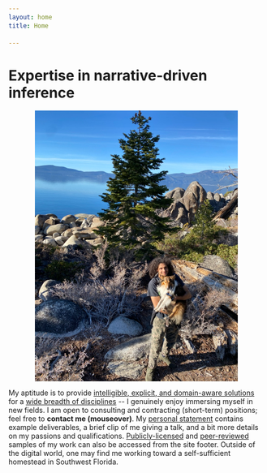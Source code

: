 ```yaml
---
layout: home
title: Home

---
```


# Expertise in narrative-driven inference

<p align="center">
  <img align="center" src="/images/its_me.jpg" alt="Nathan Dyjack" width="400"/>
</p>

My aptitude is to provide [intelligible, explicit, and domain-aware solutions](/skills.markdown) for a [wide breadth of disciplines](/experience.markdown) -- I genuinely enjoy immersing myself in new fields.
I am open to consulting  and contracting (short-term) positions; feel free to **<span title="ntdyjack 'at' gmail 'dot' com">contact me (mouseover)</span>**.
My [personal statement](/statement.markdown) contains example deliverables, a brief clip of me giving a talk, and a bit more details on my passions and qualifications.
[Publicly-licensed](https://github.com/ntdyjack/) and [peer-reviewed](https://scholar.google.com/citations?user=KXKrFoAAAAAJ) samples of my work can also be accessed from the site footer.
Outside of the digital world, one may find me working toward a self-sufficient homestead in Southwest Florida.
